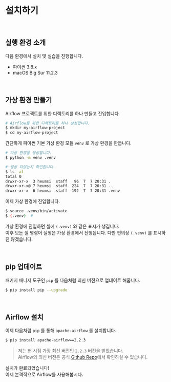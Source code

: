 # 설치하기

<br>

## 실행 환경 소개

다음 환경에서 설치 및 실습을 진행합니다.

- 파이썬 3.8.x
- macOS Big Sur 11.2.3

<br>

## 가상 환경 만들기

Airflow 프로젝트를 위한 디렉토리를 하나 만들고 진입합니다.

```bash
# Airflow를 위한 디렉토리를 하나 생성합니다.
$ mkdir my-airflow-project
$ cd my-airflow-project
```

간단하게 파이썬 기본 가상 환경 모듈 `venv` 로 가상 환경을 만듭니다.

```bash
# 가상 환경을 생성합니다.
$ python -m venv .venv

# 생성 되었는지 확인합니다.
$ ls -al
total 0
drwxr-xr-x  3 heumsi  staff   96  7  7 20:31 .
drwxr-xr-x@ 7 heumsi  staff  224  7  7 20:31 ..
drwxr-xr-x  6 heumsi  staff  192  7  7 20:31 .venv
```

이제 가상 환경에 진입합니다.

```bash
$ source .venv/bin/activate
$ (.venv)  # 
```

가상 환경에 진입하면 셸에 `(.venv)` 와 같은 표시가 생깁니다.  
이후 모든 셸 명령어 실행은 가상 환경에서 진행됩니다. 다만 편의상 `(.venv)` 를 표시하진 않겠습니다.

<br>

## pip 업데이트

패키지 매니저 도구인 `pip` 를 다음처럼 최신 버전으로 업데이트 해줍니다.

```bash
$ pip install pip --upgrade
```

<br>

## Airflow 설치

이제 다음처럼 `pip` 를 통해 `apache-airflow` 를 설치합니다.  

```bash
$ pip install apache-airflow==2.2.3
```

> 저는 현 시점 가장 최신 버전인 `2.2.3` 버전을 받았습니다.  
> Airflow의 최신 버전은 공식 [Github Repo](https://github.com/apache/airflow)에서 확인하실 수 있습니다.

설치가 완료되었습니다!  
이제 본격적으로 Airflow를 사용해봅시다.
